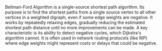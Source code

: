 Bellman-Ford Algorithm is a single-source shortest path algorithm. Its purpose is to find the shortest paths from a single source vertex to all other vertices in a weighted digraph, even if some edge weights are negative. It works by repeatedly relaxing edges, gradually reducing the estimated shortest path distance until no more improvements can be made. A key characteristic is its ability to detect negative cycles, which Dijkstra's algorithm cannot. It is often used in network routing protocols (like RIP) where edge weights might represent costs or delays that could be negative.